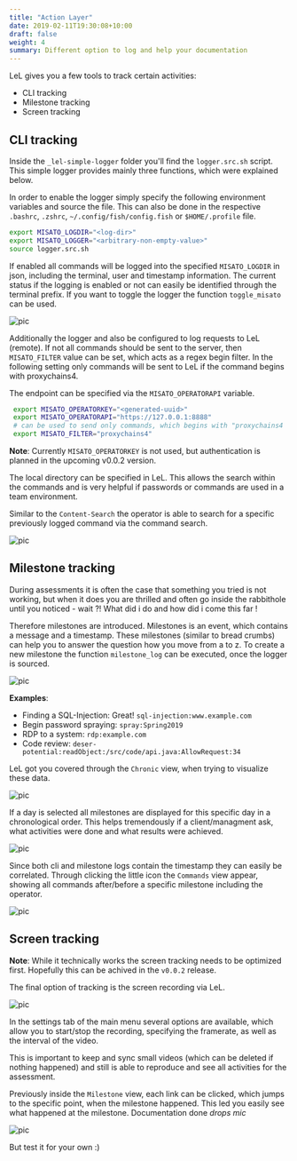 ```yaml
---
title: "Action Layer"
date: 2019-02-11T19:30:08+10:00
draft: false
weight: 4
summary: Different option to log and help your documentation
---
```


LeL gives you a few tools to track certain activities:

- CLI tracking
- Milestone tracking
- Screen tracking

## CLI tracking

Inside the `_lel-simple-logger` folder you'll find the `logger.src.sh` script. This simple logger provides mainly three functions, which were explained below.

In order to enable the logger simply specify the following environment variables and source the file. This can also be done in the respective `.bashrc`, `.zshrc`, `~/.config/fish/config.fish` or `$HOME/.profile` file.

```bash
export MISATO_LOGDIR="<log-dir>"
export MISATO_LOGGER="<arbitrary-non-empty-value>"
source logger.src.sh
```

If enabled all commands will be logged into the specified `MISATO_LOGDIR` in json, including the terminal, user and timestamp information. The current status if the logging is enabled or not can easily be identified through the terminal prefix. If you want to toggle the logger the function `toggle_misato` can be used.

![pic](/user/pic_logging.png)

Additionally the logger and also be configured to log requests to LeL (remote). If not all commands should be sent to the server, then `MISATO_FILTER` value can be set, which acts as a regex begin filter. In the following setting only commands will be sent to LeL if the command begins with proxychains4.

The endpoint can be specified via the `MISATO_OPERATORAPI` variable.

```bash
 export MISATO_OPERATORKEY="<generated-uuid>"
 export MISATO_OPERATORAPI="https://127.0.0.1:8888"
 # can be used to send only commands, which begins with "proxychains4
 export MISATO_FILTER="proxychains4"

```

**Note**: Currently `MISATO_OPERATORKEY` is not used, but authentication is planned in the upcoming v0.0.2 version.

The local directory can be specified in LeL. This allows the search within the commands and is very helpful if passwords or commands are used in a team environment.

Similar to the `Content-Search` the operator is able to search for a specific previously logged command via the command search.

![pic](/user/pic_command-search.png)

## Milestone tracking

During assessments it is often the case that something you tried is not working, but when it does you are thrilled and often go inside the rabbithole until you noticed - wait ?! What did i do and how did i come this far !

Therefore milestones are introduced. Milestones is an event, which contains a message and a timestamp. These milestones (similar to bread crumbs) can help you to answer the question how you move from a to z. To create a new milestone the function `milestone_log` can be executed, once the logger is sourced.

![pic](/user/pic_milestone-log.png)

**Examples**:

- Finding a SQL-Injection: Great! `sql-injection:www.example.com`
- Begin password spraying: `spray:Spring2019`
- RDP to a system: `rdp:example.com`
- Code review: `deser-potential:readObject:/src/code/api.java:AllowRequest:34`

LeL got you covered through the `Chronic` view, when trying to visualize these data.

![pic](/user/pic_chronic.png)

If a day is selected all milestones are displayed for this specific day in a chronological order. This helps tremendously if a client/managment ask, what activities were done and what results were achieved.

![pic](/user/pic_milestone.png)

Since both cli and milestone logs contain the timestamp they can easily be correlated. Through clicking the little icon the `Commands` view appear, showing all commands after/before a specific milestone including the operator.

![pic](/user/pic_commands.png)

## Screen tracking

**Note**: While it technically works the screen tracking needs to be optimized first. Hopefully this can be achived in the `v0.0.2` release.

The final option of tracking is the screen recording via LeL.

![pic](/user/pic_settings.png)

In the settings tab of the main menu several options are available, which allow you to start/stop the recording, specifying the framerate, as well as the interval of the video.

This is important to keep and sync small videos (which can be deleted if nothing happened) and still is able to reproduce and see all activities for the assessment.

Previously inside the `Milestone` view, each link can be clicked, which jumps to the specific point, when the milestone happened. This led you easily see what happened at the milestone. Documentation done _drops mic_

![pic](/user/pic_video.png)

But test it for your own :)
